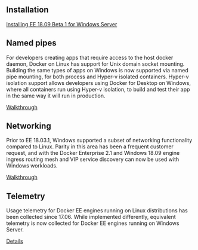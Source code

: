 ## Installation

[Installing EE 18.09 Beta 1 for Windows Server](https://github.com/carlfischer1/engine-18.09/blob/master/installation.md)

## Named pipes

For developers creating apps that require access to the host docker daemon, Docker on Linux has support for Unix domain socket mounting. Building the same types of apps on Windows is now supported via named pipe mounting, for both process and Hyper-v isolated containers. Hyper-v isolation support allows developers using Docker for Desktop on Windows, where all containers run using Hyper-v isolation, to build and test their app in the same way it will run in production.

[Walkthrough](https://github.com/carlfischer1/engine-18.09/blob/master/namedpipes.md)

## Networking

Prior to EE 18.03.1, Windows supported a subset of networking functionality compared to Linux. Parity in this area has been a frequent customer request, and with the Docker Enterprise 2.1 and Windows 18.09 engine ingress routing mesh and VIP service discovery can now be used with Windows workloads.

[Walkthrough](https://github.com/carlfischer1/engine-18.09/blob/master/networking.md)

## Telemetry

Usage telemetry for Docker EE engines running on Linux distributions has been collected since 17.06. While implemented differently, equivalent telemetry is now collected for Docker EE engines running on Windows Server.

[Details](https://github.com/carlfischer1/engine-18.09/blob/master/telemetry.md)